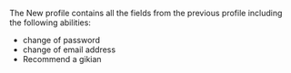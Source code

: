 The New profile contains all the fields from the previous profile including the following abilities:

  * change of password
  * change of email address
  * Recommend a gikian